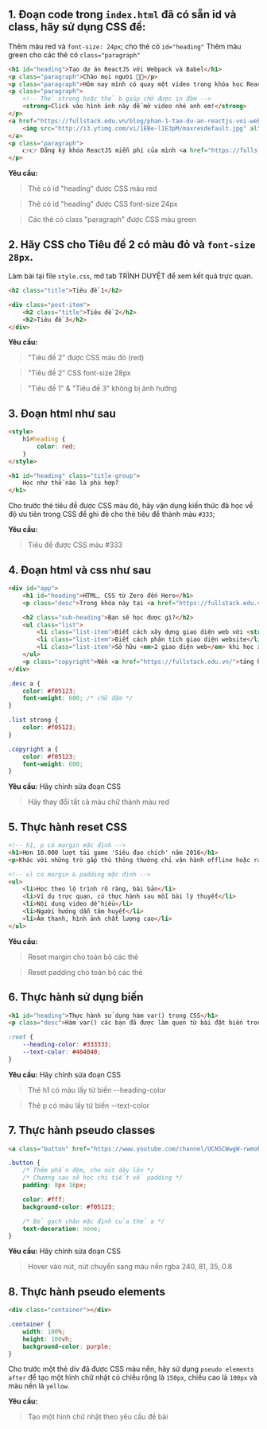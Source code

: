 ## 1. Đoạn code trong `index.html` đã có sẵn id và class, hãy sử dụng CSS để:

Thêm màu red và `font-size: 24px`; cho thẻ có `id="heading"`
Thêm màu green cho các thẻ có `class="paragraph"`

```html
<h1 id="heading">Tạo dự án ReactJS với Webpack và Babel</h1>
<p class="paragraph">Chào mọi người 🤗🤗</p>
<p class="paragraph">Hôm nay mình có quay một video trong khóa học ReactJS là “Tạo dự án ReactJS với Webpack và Babel”. Mình làm video này với mong muốn chia sẻ cho các bạn có thể hình dung ra dự án được tạo bởi “create-react-app” được xây dựng như thế nào. Các bạn có thể xem thêm video hướng dẫn ở đây nhé.</p>
<p class="paragraph">
    <!-- Thẻ strong hoặc thẻ b giúp chữ được in đậm -->
    <strong>Click vào hình ảnh này để mở video nhé anh em!</strong>
</p>
<a href="https://fullstack.edu.vn/blog/phan-1-tao-du-an-reactjs-voi-webpack-va-babel.html">
    <img src="http://i3.ytimg.com/vi/1EBe-l1E3pM/maxresdefault.jpg" alt="Webpack và Babel" width="100%" />
</a>
<p class="paragraph">
    👉👉 Đăng ký khóa ReactJS miễn phí của mình <a href="https://fullstack.edu.vn/courses/reactjs">tại đây</a>
</p>
```

**Yêu cầu:**

> Thẻ có id "heading" được CSS màu red

> Thẻ có id "heading" được CSS font-size 24px

> Các thẻ có class "paragraph" được CSS màu green

## 2. Hãy CSS cho Tiêu đề 2 có màu đỏ và `font-size 28px`.

Làm bài tại file `style.css`, mở tab TRÌNH DUYỆT để xem kết quả trực quan.

```html
<h2 class="title">Tiêu đề 1</h2>

<div class="post-item">
    <h2 class="title">Tiêu đề 2</h2>
    <h2>Tiêu đề 3</h2>
</div>
```

**Yêu cầu:**

> "Tiêu đề 2" được CSS màu đỏ (red)

> "Tiêu đề 2" CSS font-size 28px

> "Tiêu đề 1" & "Tiêu đề 3" không bị ảnh hưởng

## 3. Đoạn html như sau

```html
<style>
    h1#heading {
        color: red;
    }
</style>

<h1 id="heading" class="title-group">
    Học như thế nào là phù hợp?
</h1>
```

Cho trước thẻ tiêu đề được CSS màu đỏ, hãy vận dụng kiến thức đã học về độ ưu tiên trong CSS để ghi đè cho thẻ tiêu đề thành màu `#333`;

**Yêu cầu:** 

> Tiêu đề được CSS màu #333

## 4. Đoạn html và css như sau

```html
<div id="app">
    <h1 id="heading">HTML, CSS từ Zero đến Hero</h1>
    <p class="desc">Trong khóa này tại <a href="https://fullstack.edu.vn/">Xin chào</a>, chúng ta sẽ cùng nhau xây dựng giao diện 2 trang web là The Band & Shopee.</p>

    <h2 class="sub-heading">Bạn sẽ học được gì?</h2>
    <ul class="list">
        <li class="list-item">Biết cách xây dựng giao diện web với <strong>HTML, CSS</strong></li>
        <li class="list-item">Biết cách phân tích giao diện website</li>
        <li class="list-item">Sở hữu <em>2 giao diện web</em> khi học xong khóa học</li>
    </ul>
    <p class="copyright">Nền <a href="https://fullstack.edu.vn/">tảng học lập trình web</a> đầu tiên tại Việt Nam</p>
</div>
```

```css
.desc a {
    color: #f05123;
    font-weight: 600; /* chữ đậm */
}

.list strong {
    color: #f05123;
}

.copyright a {
    color: #f05123;
    font-weight: 600;
}
```

**Yêu cầu:** Hãy chỉnh sửa đoạn CSS

> Hãy thay đổi tất cả màu chữ thành màu red

## 5. Thực hành reset CSS

```html
<!-- h1, p có margin mặc định -->
<h1>Hơn 10.000 lượt tải game 'Siêu đạo chích' năm 2016</h1>
<p>Khác với những trò gắp thú thông thường chỉ vận hành offline hoặc ra game center, game "Siêu đạo chích” là trò chơi đầu tiên tại Việt Nam cho phép người dùng tương tác với một thiết bị vật lý là máy gắp thú, sử dụng kết nối Internet để điều khiển máy và nhận hình ảnh từ camera. Với ứng dụng này, người chơi sẽ hóa thân vào những tên đạo chích, sử dụng một thiết bị bay không người lái có tay gắp, nhấc những hộp quà mang bỏ xuống đường hầm. Khi gắp trúng, người chơi sẽ nhận được thông báo kết quả và phần thưởng được đổi trực tiếp ra thẻ cào điện thoại. Tính chất đặc thù của game là phải “chờ đợi” tới lượt mình vì máy chỉ cho phép một người chơi trong một thời điểm.</p>

<!-- ul có margin & padding mặc định -->
<ul>
    <li>Học theo lộ trình rõ ràng, bài bản</li>
    <li>Ví dụ trực quan, có thực hành sau mỗi bài lý thuyết</li>
    <li>Nội dung video dễ hiểu</li>
    <li>Người hướng dẫn tâm huyết</li>
    <li>Âm thanh, hình ảnh chất lượng cao</li>
</ul>
```

**Yêu cầu:**

> Reset margin cho toàn bộ các thẻ

> Reset padding cho toàn bộ các thẻ

## 6. Thực hành sử dụng biến

```html
<h1 id="heading">Thực hành sử dụng hàm var() trong CSS</h1>
<p class="desc">Hàm var() các bạn đã được làm quen từ bài đặt biến trong CSS đó ^^</p>
```

```css
:root {
    --heading-color: #333333;
    --text-color: #404040;
}
```

**Yêu cầu:** Hãy chỉnh sửa đoạn CSS

> Thẻ h1 có màu lấy từ biến --heading-color

> Thẻ p có màu lấy từ biến --text-color

## 7. Thực hành pseudo classes

```html
<a class="button" href="https://www.youtube.com/channel/UCNSCWwgW-rwmoE3Yc4WmJhw">Youtube F8</a>
```

```css
.button {
    /* Thêm phần đệm, cho nút dày lên */
    /* Chương sau sẽ học chi tiết về padding */
    padding: 8px 16px;

    color: #fff;
    background-color: #f05123;

    /* Bỏ gạch chân mặc định của thẻ a */
    text-decoration: none;
}
```

**Yêu cầu:** Hãy chỉnh sửa đoạn CSS
> Hover vào nút, nút chuyển sang màu nền rgba 240, 81, 35, 0.8

## 8. Thực hành pseudo elements

```html
<div class="container"></div>
```

```css
.container {
    width: 100%;
    height: 100vh;
    background-color: purple;
}
```

Cho trước một thẻ div đã được CSS màu nền, hãy sử dụng `pseudo elements after` để tạo một hình chữ nhật có chiều rộng là `150px`, chiều cao là `100px` và màu nền là `yellow`.

**Yêu cầu:**

> Tạo một hình chữ nhật theo yêu cầu đề bài

